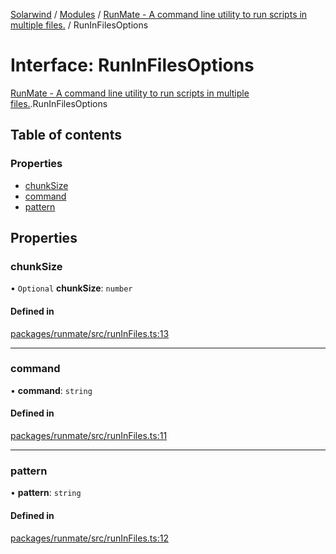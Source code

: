 [Solarwind](../README.md) / [Modules](../modules.md) / [RunMate - A command line utility to run scripts in multiple files.](../modules/RunMate___A_command_line_utility_to_run_scripts_in_multiple_files_.md) / RunInFilesOptions

# Interface: RunInFilesOptions

[RunMate - A command line utility to run scripts in multiple files.](../modules/RunMate___A_command_line_utility_to_run_scripts_in_multiple_files_.md).RunInFilesOptions

## Table of contents

### Properties

- [chunkSize](RunMate___A_command_line_utility_to_run_scripts_in_multiple_files_.RunInFilesOptions.md#chunksize)
- [command](RunMate___A_command_line_utility_to_run_scripts_in_multiple_files_.RunInFilesOptions.md#command)
- [pattern](RunMate___A_command_line_utility_to_run_scripts_in_multiple_files_.RunInFilesOptions.md#pattern)

## Properties

### chunkSize

• `Optional` **chunkSize**: `number`

#### Defined in

[packages/runmate/src/runInFiles.ts:13](https://github.com/antoniopresto/darch/blob/c5cd1c8/packages/runmate/src/runInFiles.ts#L13)

___

### command

• **command**: `string`

#### Defined in

[packages/runmate/src/runInFiles.ts:11](https://github.com/antoniopresto/darch/blob/c5cd1c8/packages/runmate/src/runInFiles.ts#L11)

___

### pattern

• **pattern**: `string`

#### Defined in

[packages/runmate/src/runInFiles.ts:12](https://github.com/antoniopresto/darch/blob/c5cd1c8/packages/runmate/src/runInFiles.ts#L12)
